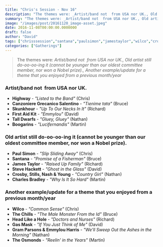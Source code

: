 ```yaml
---
title: "Chris's Session - Nov 16"
description: "The themes were: _Artist/band not  from USA nor UK., Old artist still do-oo-oo-ing it (cannot be younger than our oldest committee member, nor won a Nobel prize)., Another example/update for a theme that you enjoyed from a previous month/year_"
summary: "The themes were: _Artist/band not  from USA nor UK., Old artist still do-oo-oo-ing it (cannot be younger than our oldest committee member, nor won a Nobel prize)., Another example/update for a theme that you enjoyed from a previous month/year_"
image: "/images/post/20161120_image-asset.jpeg"
date: 2016-11-08T00:00:00.0000000
draft: false
author: "David"
tags: ["chrisssession","santana","paulsimon","jamestaylor","wilco","crosby","thechills","stills","nashandyoung","canzonieregrecanicosalentino","emmylouharris","talldwarfs","firstaidkit","gramparsons","highway","gasmask","skunkhour","boogarins","theosmonds","stevehackett","headlikeahole","charlesbradley"]
categories: ["Gatherings"]
---
```

> The themes were: _Artist/band not  from USA nor UK., Old artist still do-oo-oo-ing it (cannot be younger than our oldest committee member, nor won a Nobel prize)., Another example/update for a theme that you enjoyed from a previous month/year_
### Artist/band not  from USA nor UK.
- **Highway** - _"Listed to the Band"_ (Chris)
- **Canzoniere Grecanico Salentino** - _"Tienime tata"_ (Bruce)
- **Skunkhour** - _"Up To Our Necks In It"_ (Richard)
- **First Aid Kit** - _"Emmylou"_ (David)
- **Tall Dwarfs** - _"Gluey, Gluey"_ (Nathan)
- **Boogarins** - _"Lucifernandis"_ (Martin)
### Old artist still do-oo-oo-ing it (cannot be younger than our oldest committee member, nor won a Nobel prize).
- **Paul Simon** - _"Slip Sliding Away"_ (Chris)
- **Santana** - _"Promise of a Fisherman"_ (Bruce)
- **James Taylor** - _"Raised Up Family"_ (Richard)
- **Steve Hackett** - _"Ghost in the Glass"_ (David)
- **Crosby, Stills, Nash & Young** - _"Country Girl"_ (Nathan)
- **Charles Bradley** - _"Why Is It So Hard"_ (Martin)
### Another example/update for a theme that you enjoyed from a previous month/year
- **Wilco** - _"Common Sense"_ (Chris)
- **The Chills** - _"The Male Monster From the Id"_ (Bruce)
- **Head Like a Hole** - _"Doctors and Nurses"_ (Richard)
- **Gas Mask** - _"If You Just Think of Me"_ (David)
- **Gram Parsons & Emmylou Harris** - _"We'll Sweep Out the Ashes in the Morning"_ (Nathan)
- **The Osmonds** - _"Reelin' in the Years"_ (Martin)
